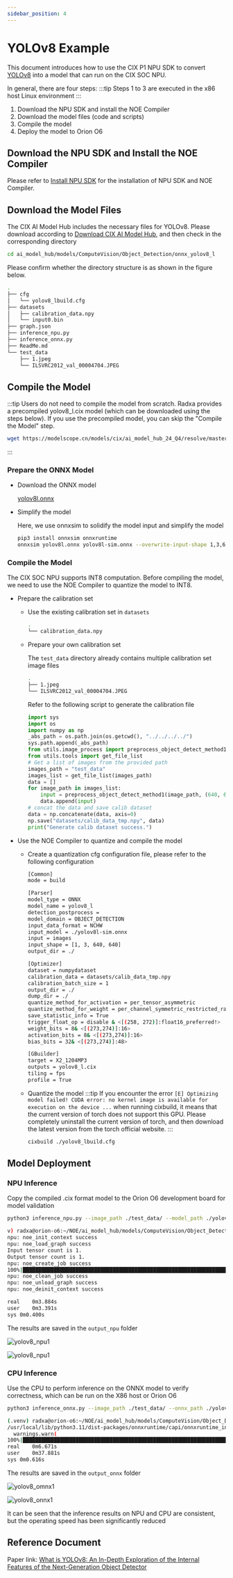 ```yaml
---
sidebar_position: 4
---
```


# YOLOv8 Example

This document introduces how to use the CIX P1 NPU SDK to convert [YOLOv8](https://github.com/ultralytics/ultralytics/tree/v8.1.43) into a model that can run on the CIX SOC NPU.

In general, there are four steps:
:::tip
Steps 1 to 3 are executed in the x86 host Linux environment
:::

1. Download the NPU SDK and install the NOE Compiler
2. Download the model files (code and scripts)
3. Compile the model
4. Deploy the model to Orion O6

## Download the NPU SDK and Install the NOE Compiler

Please refer to [Install NPU SDK](./npu-introduction#npu-sdk-installation) for the installation of NPU SDK and NOE Compiler.

## Download the Model Files

The CIX AI Model Hub includes the necessary files for YOLOv8. Please download according to [Download CIX AI Model Hub](./ai-hub#download-cix-ai-model-hub), and then check in the corresponding directory

```bash
cd ai_model_hub/models/ComputeVision/Object_Detection/onnx_yolov8_l
```

Please confirm whether the directory structure is as shown in the figure below.

```bash
.
├── cfg
│   └── yolov8_lbuild.cfg
├── datasets
│   ├── calibration_data.npy
│   └── input0.bin
├── graph.json
├── inference_npu.py
├── inference_onnx.py
├── ReadMe.md
└── test_data
    ├── 1.jpeg
    └── ILSVRC2012_val_00004704.JPEG
```

## Compile the Model

:::tip
Users do not need to compile the model from scratch. Radxa provides a precompiled yolov8_l.cix model (which can be downloaded using the steps below). If you use the precompiled model, you can skip the "Compile the Model" step.

```bash
wget https://modelscope.cn/models/cix/ai_model_hub_24_Q4/resolve/master/models/ComputeVision/Object_Detection/onnx_yolov8_l/yolov8_l.cix
```

:::

### Prepare the ONNX Model

- Download the ONNX model

  [yolov8l.onnx](https://modelscope.cn/models/cix/ai_model_hub_24_Q4/resolve/master/models/ComputeVision/Object_Detection/onnx_yolov8_l/model/yolov8l.onnx)

- Simplify the model

  Here, we use onnxsim to solidify the model input and simplify the model

  ```bash
  pip3 install onnxsim onnxruntime
  onnxsim yolov8l.onnx yolov8l-sim.onnx --overwrite-input-shape 1,3,640,640
  ```

### Compile the Model

The CIX SOC NPU supports INT8 computation. Before compiling the model, we need to use the NOE Compiler to quantize the model to INT8.

- Prepare the calibration set

  - Use the existing calibration set in `datasets`

    ```bash
    .
    └── calibration_data.npy
    ```

  - Prepare your own calibration set

    The `test_data` directory already contains multiple calibration set image files

    ```bash
    .
    ├── 1.jpeg
    └── ILSVRC2012_val_00004704.JPEG
    ```

    Refer to the following script to generate the calibration file

    ```python
    import sys
    import os
    import numpy as np
    _abs_path = os.path.join(os.getcwd(), "../../../../")
    sys.path.append(_abs_path)
    from utils.image_process import preprocess_object_detect_method1
    from utils.tools import get_file_list
    # Get a list of images from the provided path
    images_path = "test_data"
    images_list = get_file_list(images_path)
    data = []
    for image_path in images_list:
        input = preprocess_object_detect_method1(image_path, (640, 640))[3]
        data.append(input)
    # concat the data and save calib dataset
    data = np.concatenate(data, axis=0)
    np.save("datasets/calib_data_tmp.npy", data)
    print("Generate calib dataset success.")
    ```

- Use the NOE Compiler to quantize and compile the model

  - Create a quantization cfg configuration file, please refer to the following configuration

    ```bash
    [Common]
    mode = build

    [Parser]
    model_type = ONNX
    model_name = yolov8_l
    detection_postprocess =
    model_domain = OBJECT_DETECTION
    input_data_format = NCHW
    input_model = ./yolov8l-sim.onnx
    input = images
    input_shape = [1, 3, 640, 640]
    output_dir = ./

    [Optimizer]
    dataset = numpydataset
    calibration_data = datasets/calib_data_tmp.npy
    calibration_batch_size = 1
    output_dir = ./
    dump_dir = ./
    quantize_method_for_activation = per_tensor_asymmetric
    quantize_method_for_weight = per_channel_symmetric_restricted_range
    save_statistic_info = True
    trigger_float_op = disable & <[(258, 272)]:float16_preferred!>
    weight_bits = 8& <[(273,274)]:16>
    activation_bits = 8& <[(273,274)]:16>
    bias_bits = 32& <[(273,274)]:48>

    [GBuilder]
    target = X2_1204MP3
    outputs = yolov8_l.cix
    tiling = fps
    profile = True
    ```

  - Quantize the model
    :::tip
    If you encounter the error `[E] Optimizing model failed! CUDA error: no kernel image is available for execution on the device ...` when running cixbuild, it means that the current version of torch does not support this GPU. Please completely uninstall the current version of torch, and then download the latest version from the torch official website.
    :::
    ```bash
    cixbuild ./yolov8_lbuild.cfg
    ```

## Model Deployment

### NPU Inference

Copy the compiled .cix format model to the Orion O6 development board for model validation

```bash
python3 inference_npu.py --image_path ./test_data/ --model_path ./yolov8_l.cix
```

```bash
v) radxa@orion-o6:~/NOE/ai_model_hub/models/ComputeVision/Object_Detection/onnx_yolov8_l$ time python3 inference_npu.py --image_path ./test_data/ --model_path ./yolov8_l.cix
npu: noe_init_context success
npu: noe_load_graph success
Input tensor count is 1.
Output tensor count is 1.
npu: noe_create_job success
100%|█████████████████████████████████████████████████████████████████████████████████████████████████████| 2/2 [00:00<00:00,  8.08it/s]
npu: noe_clean_job success
npu: noe_unload_graph success
npu: noe_deinit_context success

real	0m3.884s
user	0m3.391s
sys	0m0.400s
```

The results are saved in the `output_npu` folder

![yolov8_npu1](/img/o6/yolov8_npu1.webp)

![yolov8_npu1](/img/o6/yolov8_npu2.webp)

### CPU Inference

Use the CPU to perform inference on the ONNX model to verify correctness, which can be run on the X86 host or Orion O6

```bash
python3 inference_onnx.py --image_path ./test_data/ --onnx_path ./yolov8l.onnx
```

```bash
(.venv) radxa@orion-o6:~/NOE/ai_model_hub/models/ComputeVision/Object_Detection/onnx_yolov8_l$ time python3 inference_onnx.py --image_path ./test_data/ --onnx_path ./yolov8l.onnx
/usr/local/lib/python3.11/dist-packages/onnxruntime/capi/onnxruntime_inference_collection.py:69: UserWarning: Specified provider 'CUDAExecutionProvider' is not in available provider names.Available providers: 'ZhouyiExecutionProvider, CPUExecutionProvider'
  warnings.warn(
100%|█████████████████████████████████████████████████████████████████████████████████████████████████████| 2/2 [00:03<00:00,  1.8
real	0m6.671s
user	0m37.881s
sys	0m0.616s
```

The results are saved in the `output_onnx` folder

![yolov8_omnx1](/img/o6/yolov8_onnx1.webp)

![yolov8_onnx1](/img/o6/yolov8_onnx2.webp)

It can be seen that the inference results on NPU and CPU are consistent, but the operating speed has been significantly reduced

## Reference Document

Paper link: [What is YOLOv8: An In-Depth Exploration of the Internal Features of the Next-Generation Object Detector](https://arxiv.org/abs/2408.15857)
